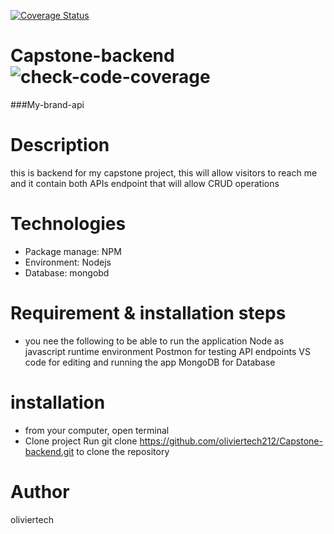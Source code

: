 [![Coverage Status](https://coveralls.io/repos/github/sostene12/my-brand-api/badge.svg?branch=develop)](https://coveralls.io/github/sostene12/my-brand-api?branch=develop)

# Capstone-backend ![check-code-coverage](https://img.shields.io/badge/code--coverage-56.91%25-red)

###My-brand-api

# Description

this is backend for my capstone project, this will allow visitors to reach me and
it contain both APIs endpoint that will allow CRUD operations

# Technologies

- Package manage: NPM
- Environment: Nodejs
- Database: mongobd
# Requirement & installation steps

- you nee the following to be able to run the application
  Node as javascript runtime environment
  Postmon for testing API endpoints
  VS code for editing and running the app
  MongoDB for Database

# installation

- from your computer, open terminal
- Clone project
  Run git clone https://github.com/oliviertech212/Capstone-backend.git to clone the repository

# Author

oliviertech
